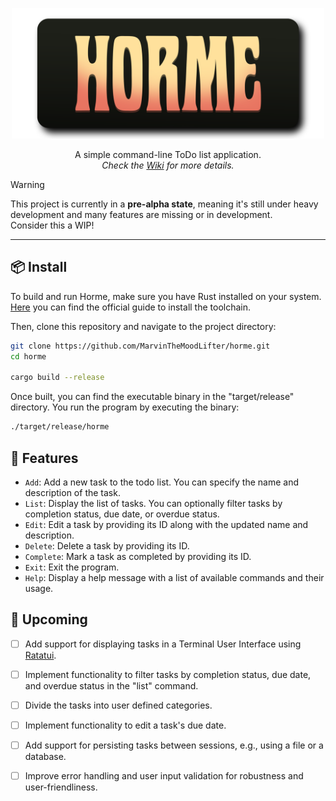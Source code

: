 <div align="center">

[<img src="https://github.com/MarvinTheMoodLifter/horme/blob/main/assets/horme-banner.png?raw=true" width="500" />](https://github.com/MarvinTheMoodLifter/horme/wiki)

A simple command-line ToDo list application.<br>
*Check the [Wiki](https://github.com/MarvinTheMoodLifter/horme/wiki) for more details.*

</div>

> [!WARNING]
> This project is currently in a **pre-alpha state**, meaning it's still under heavy development and many features are missing or in development.<br>
> Consider this a WIP!

---
## 📦 Install
To build and run Horme, make sure you have Rust installed on your system. [Here](https://www.rust-lang.org/tools/install) you can find the official guide to install the toolchain.

Then, clone this repository and navigate to the project directory:
```bash
git clone https://github.com/MarvinTheMoodLifter/horme.git
cd horme

cargo build --release
```

Once built, you can find the executable binary in the "target/release" directory.
You run the program by executing the binary:
```bash
./target/release/horme
```

## 💠 Features
- `Add`: Add a new task to the todo list. You can specify the name and description of the task.
- `List`: Display the list of tasks. You can optionally filter tasks by completion status, due date, or overdue status.
- `Edit`: Edit a task by providing its ID along with the updated name and description.
- `Delete`: Delete a task by providing its ID.
- `Complete`: Mark a task as completed by providing its ID.
- `Exit`: Exit the program.
- `Help`: Display a help message with a list of available commands and their usage.

## 🧪 Upcoming
* [ ] Add support for displaying tasks in a Terminal User Interface using [Ratatui](https://ratatui.rs).
* [ ] Implement functionality to filter tasks by completion status, due date, and overdue status in the "list" command.
* [ ] Divide the tasks into user defined categories.
* [ ] Implement functionality to edit a task's due date.
* [ ] Add support for persisting tasks between sessions, e.g., using a file or a database.
* [ ] Improve error handling and user input validation for robustness and user-friendliness.

